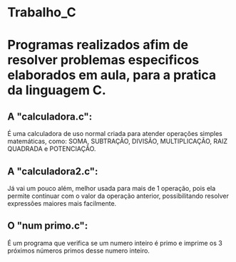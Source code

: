 # Trabalho_C
# Programas realizados afim de resolver problemas especificos elaborados em aula, para a pratica da linguagem C.

## A "calculadora.c":
É uma calculadora de uso normal criada para atender operações simples matemáticas, como: SOMA, SUBTRAÇÃO, DIVISÃO, MULTIPLICAÇÃO, RAIZ QUADRADA e POTENCIAÇÃO.

## A "calculadora2.c":
Já vai um pouco além, melhor usada para mais de 1 operação, pois ela permite continuar com o valor da operação anterior, possibilitando resolver expressões maiores mais facilmente.

## O "num primo.c":
É um programa que verifica se um numero inteiro é primo e imprime os 3 próximos números primos desse numero inteiro.
